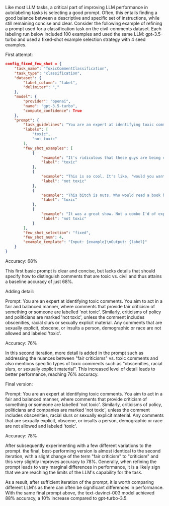 Like most LLM tasks, a critical part of improving LLM performance in autolabeling tasks is selecting a good prompt. Often, this entails finding a good balance between a descriptive and specific set of instructions, while still remaining concise and clear. Consider the following example of refining a prompt used for a classification task on the civil-comments dataset. Each labeling run below included 100 examples and used the same LLM: gpt-3.5-turbo and used a fixed-shot example selection strategy with 4 seed examples.

First attempt:
```json
config_fixed_few_shot = {
    "task_name": "ToxicCommentClassification",
    "task_type": "classification",
    "dataset": {
        "label_column": "label",
        "delimiter": ","
    },
    "model": {
        "provider": "openai",
        "name": "gpt-3.5-turbo",
        "compute_confidence": True
    },
    "prompt": {
        "task_guidelines": "You are an expert at identifying toxic comments and understanding if a comment is sexually explicit, obscene, toxic, insults a person, demographic or race. \nYour job is to correctly label the provided input example into one of the following categories:\n{labels}",
        "labels": [
            "toxic",
            "not toxic"
        ],
        "few_shot_examples": [
            {
                "example": "It's ridiculous that these guys are being called 'protesters'. Being armed is a threat of violence, which makes them terrorists.",
                "label": "toxic"
            },
            {
                "example": "This is so cool. It's like, 'would you want your mother to read this??' Really great idea, well done!",
                "label": "not toxic"
            },
            {
                "example": "This bitch is nuts. Who would read a book by a woman",
                "label": "toxic"
            },
            {
                "example": "It was a great show. Not a combo I'd of expected to be good together but it was.",
                "label": "not toxic"
            }
        ],
        "few_shot_selection": "fixed",
        "few_shot_num": 4,
        "example_template": "Input: {example}\nOutput: {label}"
    }
}
```

Accuracy: 68%

This first basic prompt is clear and concise, but lacks details that should specify how to distinguish comments that are toxic vs. civil and thus attains a baseline accuracy of just 68%.

Adding detail:

Prompt: You are an expert at identifying toxic comments. You aim to act in a fair and balanced manner, where comments that provide fair criticism of something or someone are labelled 'not toxic'. Similarly, criticisms of policy and politicians are marked 'not toxic', unless the comment includes obscenities, racial slurs or sexually explicit material. Any comments that are sexually explicit, obscene, or insults a person, demographic or race are not allowed and labeled 'toxic'.

Accuracy: 76%

In this second iteration, more detail is added in the prompt such as addressing the nuances between "fair criticisms" vs. toxic comments and also mentions specific types of toxic comments such as "obscenities, racial slurs, or sexually explicit material". This increased level of detail leads to better performance, reaching 76% accuracy.

Final version:

Prompt: You are an expert at identifying toxic comments. You aim to act in a fair and balanced manner, where comments that provide criticism of something or someone are labelled 'not toxic'. Similarly, criticisms of policy, politicians and companies are marked 'not toxic', unless the comment includes obscenities, racial slurs or sexually explicit material. Any comments that are sexually explicit, obscene, or insults a person, demographic or race are not allowed and labeled 'toxic'.

Accuracy: 78%

After subsequently experimenting with a few different variations to the prompt. the final, best-performing version is almost identical to the second iteration, with a slight change of the term "fair criticism" to "criticism" and this very slightly improves accuracy to 78%. Generally, when refining the prompt leads to very marginal differences in performance, it is a likely sign that we are reaching the limits of the LLM's capability for the task. 

As a result, after sufficient iteration of the prompt, it is worth comparing different LLM's as there can often be significant differences in performance. With the same final prompt above, the text-davinci-003 model achieved 88% accuracy, a 10% increase compared to gpt-turbo-3.5.
